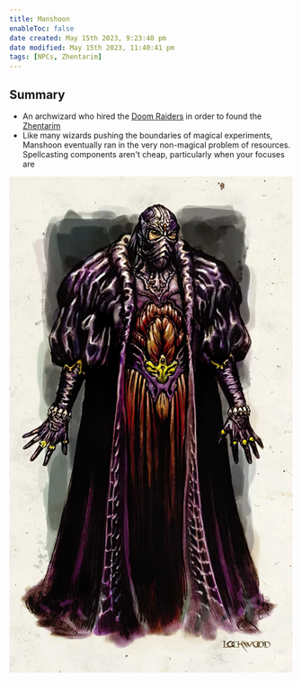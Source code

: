 ```yaml
---
title: Manshoon
enableToc: false
date created: May 15th 2023, 9:23:40 pm
date modified: May 15th 2023, 11:40:41 pm
tags: [NPCs, Zhentarim]
---
```

## Summary
- An archwizard who hired the [Doom Raiders](content/Factions/Doom%20Raiders.md) in order to found the [Zhentarim](content/Factions/Zhentarim.md)
- Like many wizards pushing the boundaries of magical experiments, Manshoon eventually ran in the very non-magical problem of resources. Spellcasting components aren't cheap, particularly when your focuses are 

![](attachments/Pasted%20image%2020230515212419.png)
